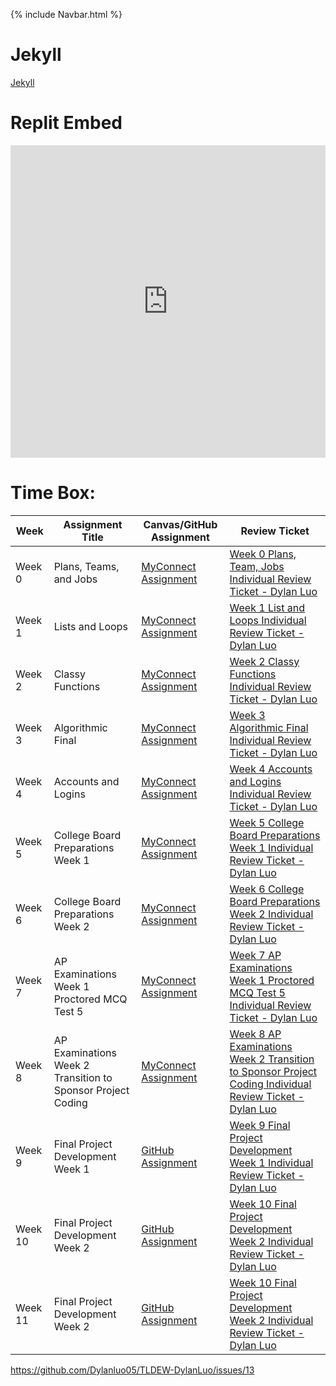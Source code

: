 {% include Navbar.html %}

# Jekyll #
[Jekyll](https://dylanluo05.github.io/TLDEW-DylanLuo/)

# Replit Embed #
<iframe frameborder="0" width="100%" height="500px" src="https://replit.com/@Dylanluo05/TLDEW-DylanLuo?lite=true#src/menuy.py"></iframe>

# Time Box: #
| Week | Assignment Title | Canvas/GitHub Assignment | Review Ticket |
| ---- | ---------------- | ----------------- | ------------- |
| Week 0 | Plans, Teams, and Jobs | [MyConnect Assignment](https://poway.instructure.com/courses/112335/assignments/2043640) | [Week 0 Plans, Team, Jobs Individual Review Ticket - Dylan Luo](https://github.com/Dylanluo05/TLDEW-DylanLuo/issues/1) |
| Week 1 | Lists and Loops | [MyConnect Assignment](https://poway.instructure.com/courses/112335/assignments/2057997) | [Week 1 List and Loops Individual Review Ticket - Dylan Luo](https://github.com/Dylanluo05/TLDEW-DylanLuo/issues/2) |
| Week 2 | Classy Functions | [MyConnect Assignment](https://poway.instructure.com/courses/112335/assignments/2062669) | [Week 2 Classy Functions Individual Review Ticket - Dylan Luo](https://github.com/Dylanluo05/TLDEW-DylanLuo/issues/4) |
| Week 3 | Algorithmic Final | [MyConnect Assignment](https://poway.instructure.com/courses/112335/assignments/2077246) | [Week 3 Algorithmic Final Individual Review Ticket - Dylan Luo](https://github.com/Dylanluo05/TLDEW-DylanLuo/issues/5) |
| Week 4 | Accounts and Logins | [MyConnect Assignment](https://poway.instructure.com/courses/112335/assignments/2091155) | [Week 4 Accounts and Logins Individual Review Ticket - Dylan Luo](https://github.com/Dylanluo05/TLDEW-DylanLuo/issues/6) |
| Week 5 | College Board Preparations Week 1 | [MyConnect Assignment](https://poway.instructure.com/courses/112335/assignments/2094412) | [Week 5 College Board Preparations Week 1 Individual Review Ticket - Dylan Luo](https://github.com/Dylanluo05/TLDEW-DylanLuo/issues/7) |
| Week 6 | College Board Preparations Week 2 | [MyConnect Assignment](https://poway.instructure.com/courses/112335/assignments/2099836) | [Week 6 College Board Preparations Week 2 Individual Review Ticket - Dylan Luo](https://github.com/Dylanluo05/TLDEW-DylanLuo/issues/8) |
| Week 7 | AP Examinations Week 1 Proctored MCQ Test 5 | [MyConnect Assignment](https://poway.instructure.com/courses/112335/assignments/2103663) | [Week 7 AP Examinations Week 1 Proctored MCQ Test 5 Individual Review Ticket - Dylan Luo](https://github.com/Dylanluo05/TLDEW-DylanLuo/issues/9) |
| Week 8 | AP Examinations Week 2 Transition to Sponsor Project Coding | [MyConnect Assignment](https://poway.instructure.com/courses/112335/assignments/2103666) | [Week 8 AP Examinations Week 2 Transition to Sponsor Project Coding Individual Review Ticket - Dylan Luo](https://github.com/Dylanluo05/TLDEW-DylanLuo/issues/10) |
| Week 9 | Final Project Development Week 1 | [GitHub Assignment](https://cspcoders.nighthawkcodingsociety.com/2022/05/15/Final-Project1.html) | [Week 9 Final Project Development Week 1 Individual Review Ticket - Dylan Luo](https://github.com/Dylanluo05/TLDEW-DylanLuo/issues/11) |
| Week 10 | Final Project Development Week 2 | [GitHub Assignment](https://cspcoders.nighthawkcodingsociety.com/2022/05/22/Final-Project2.html) | [Week 10 Final Project Development Week 2 Individual Review Ticket - Dylan Luo](https://github.com/Dylanluo05/TLDEW-DylanLuo/issues/12) |
| Week 11 | Final Project Development Week 2 | [GitHub Assignment](https://cspcoders.nighthawkcodingsociety.com/2022/05/22/Final-Project2.html) | [Week 10 Final Project Development Week 2 Individual Review Ticket - Dylan Luo](https://github.com/Dylanluo05/TLDEW-DylanLuo/issues/12) |

https://github.com/Dylanluo05/TLDEW-DylanLuo/issues/13
